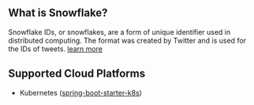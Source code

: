 ## What is Snowflake? ##
Snowflake IDs, or snowflakes, are a form of unique identifier used in distributed computing. The format was created by Twitter and is used for the IDs of tweets. [learn more](https://en.wikipedia.org/wiki/Snowflake_ID)

## Supported Cloud Platforms ##
- Kubernetes ([spring-boot-starter-k8s](https://github.com/ahmadmo/spring-boot-starter-k8s))
